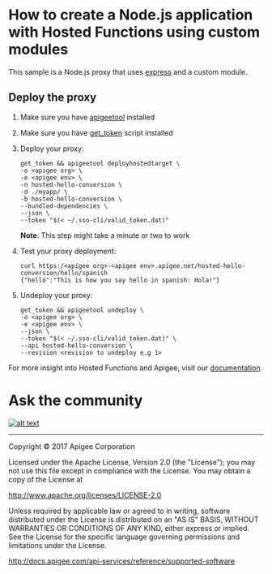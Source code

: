 # How to create a Node.js application with Hosted Functions using custom modules

This sample is a Node.js proxy that uses [express](https://www.npmjs.com/package/express) and a custom module.

## Deploy the proxy
  1. Make sure you have [apigeetool](https://github.com/apigee/apigeetool-node) installed
  2. Make sure you have [get_token](https://apidocs.apigee.com/api-reference/content/using-oauth2-security-apigee-edge-management-api) script installed
  3. Deploy your proxy:

      ```
      get_token && apigeetool deployhostedtarget \
      -o <apigee org> \
      -e <apigee env> \
      -n hosted-hello-conversion \
      -d ./myapp/ \
      -b hosted-hello-conversion \
      --bundled-dependencies \
      --json \
      --token "$(< ~/.sso-cli/valid_token.dat)"
      ```
      **Note**: This step might take a minute or two to work

  4. Test your proxy deployment:

      ```
      curl https:/<apigee org>-<apigee env>.apigee.net/hosted-hello-conversion/hello/spanish
      {"hello":"This is how you say hello in spanish: Hola!"}
      ```

  5. Undeploy your proxy:

      ```
      get_token && apigeetool undeploy \
      -o <apigee org> \
      -e <apigee env> \
      --json \
      --token "$(< ~/.sso-cli/valid_token.dat)" \
      --api hosted-hello-conversion \
      --revision <revision to undeploy e.g 1>
      ```

  For more insight into Hosted Functions and Apigee, visit our [documentation](https://docs.apigee.com/api-platform/hosted-functions/hosted-functions-overview.html).

# Ask the community

[![alt text](../../images/apigee-community.png "Apigee Community is a great place to ask questions and find answers about developing API proxies. ")](https://community.apigee.com?via=github)

---

Copyright © 2017 Apigee Corporation

Licensed under the Apache License, Version 2.0 (the "License"); you may not use
this file except in compliance with the License. You may obtain a copy
of the License at

http://www.apache.org/licenses/LICENSE-2.0

Unless required by applicable law or agreed to in writing, software
distributed under the License is distributed on an "AS IS" BASIS,
WITHOUT WARRANTIES OR CONDITIONS OF ANY KIND, either express or implied.
See the License for the specific language governing permissions and
limitations under the License.

http://docs.apigee.com/api-services/reference/supported-software
